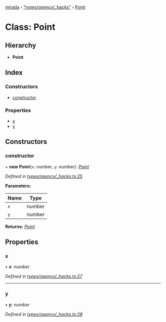 [mirada](../README.md) › ["types/opencv/_hacks"](../modules/_types_opencv__hacks_.md) › [Point](_types_opencv__hacks_.point.md)

# Class: Point


## Hierarchy

* **Point**

## Index

### Constructors

* [constructor](_types_opencv__hacks_.point.md#constructor)

### Properties

* [x](_types_opencv__hacks_.point.md#x)
* [y](_types_opencv__hacks_.point.md#y)

## Constructors

###  constructor

\+ **new Point**(`x`: number, `y`: number): *[Point](_types_opencv__hacks_.point.md)*

*Defined in [types/opencv/_hacks.ts:25](https://github.com/cancerberoSgx/mirada/blob/f0c0267/mirada/src/types/opencv/_hacks.ts#L25)*

**Parameters:**

Name | Type |
------ | ------ |
`x` | number |
`y` | number |

**Returns:** *[Point](_types_opencv__hacks_.point.md)*

## Properties

###  x

• **x**: *number*

*Defined in [types/opencv/_hacks.ts:27](https://github.com/cancerberoSgx/mirada/blob/f0c0267/mirada/src/types/opencv/_hacks.ts#L27)*

___

###  y

• **y**: *number*

*Defined in [types/opencv/_hacks.ts:28](https://github.com/cancerberoSgx/mirada/blob/f0c0267/mirada/src/types/opencv/_hacks.ts#L28)*